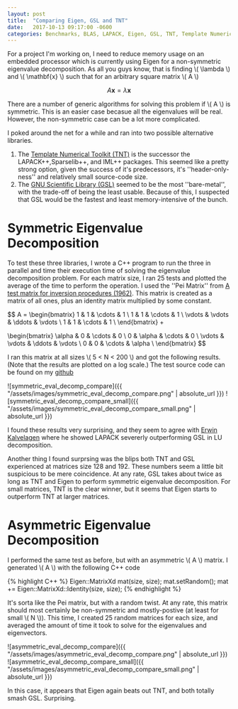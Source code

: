 ```yaml
---
layout: post
title:  "Comparing Eigen, GSL and TNT"
date:   2017-10-13 09:17:00 -0600
categories: Benchmarks, BLAS, LAPACK, Eigen, GSL, TNT, Template Numerical Toolkit, GNU scientific library, matrix, eigenvalues
---
```


For a project I'm working on, I need to reduce memory usage on an embedded processor which is currently using Eigen for a non-symmetric eigenvalue decomposition.  As all you guys know, that is finding \\( \lambda \\) and \\( \mathbf{x} \\) such that for an arbitrary square matrix \\( A \\)

$$ A\mathbf{x} = \lambda\mathbf{x} $$

There are a number of generic algorithms for solving this problem if \\( A \\) is symmetric.  This is an easier case becasue all the eigenvalues will be real. However, the non-symmetric case can be a lot more complicated.

I poked around the net for a while and ran into two possible alternative libraries.

 1. The [Template Numerical Toolkit (TNT)](http://math.nist.gov/tnt/) is the successor the LAPACK++,Sparselib++, and IML++ packages.  This seemed like a pretty strong option, given the success of it's predecessors, it's ''header-only-ness'' and relatively small source-code size.
 2. The [GNU Scientific Library (GSL)](https://www.gnu.org/software/gsl/) seemed to be the most ''bare-metal'', with the trade-off of being the least usable.  Because of this, I suspected that GSL would be the fastest and least memory-intensive of the bunch.

# Symmetric Eigenvalue Decomposition

To test these three libraries, I wrote a C++ program to run the three in parallel and time their execution time of solving the eigenvalue decomposition problem.  For each matrix size, I ran 25 tests and plotted the average of the time to perform the operation.  I used the ''Pei Matrix'' from [A test matrix for inversion procedures (1962)](https://dl.acm.org/citation.cfm?id=368975).  This matrix is created as a matrix of all ones, plus an identity matrix multiplied by some constant.

$$
A =
 \begin{bmatrix}
    1 & 1 & \cdots & 1 \\
    1 & 1 & \cdots & 1 \\
    \vdots & \vdots & \ddots & \vdots \\
    1 & 1 & \cdots & 1 \\
  \end{bmatrix} +

  \begin{bmatrix}
     \alpha & 0 & \cdots & 0 \\
     0 & \alpha & \cdots & 0 \\
     \vdots & \vdots & \ddots & \vdots \\
     0 & 0 & \cdots & \alpha \\
   \end{bmatrix}
  $$

I ran this matrix at all sizes \\( 5 < N < 200 \\) and got the following results.  (Note that the results are plotted on a log scale.)  The test source code can be found on my [github](https://github.com/superjax/matrix_comparison)

![symmetric_eval_decomp_compare]({{ "/assets/images/symmetric_eval_decomp_compare.png" | absolute_url }})
![symmetric_eval_decomp_compare_small]({{ "/assets/images/symmetric_eval_decomp_compare_small.png" | absolute_url }})

I found these results very surprising, and they seem to agree with [Erwin Kalvelagen](http://yetanothermathprogrammingconsultant.blogspot.com/2009/06/gsl-vs-lapack-performance.html) where he showed LAPACK severerly outperforming GSL in LU decomposition.

Another thing I found surprsing was the blips both TNT and GSL experienced at matrices size 128 and 192.  These numbers seem a little bit suspicious to be mere coincidence. At any rate, GSL takes about twice as long as TNT and Eigen to perform symmetric eigenvalue decomposition.  For small matrices, TNT is the clear winner, but it seems that Eigen starts to outperform TNT at larger matrices.

# Asymmetric Eigenvalue Decomposition

I performed the same test as before, but with an asymmetric \\( A \\) matrix.  I generated \\( A \\) with the following C++ code

{% highlight C++ %}
Eigen::MatrixXd mat(size, size);
mat.setRandom();
mat += Eigen::MatrixXd::Identity(size, size);
{% endhighlight %}

It's sorta like the Pei matrix, but with a random twist.  At any rate, this matrix should most certainly be non-symmetric and mostly-postive (at least for small \\( N \\)).  This time, I created 25 random matrices for each size, and averaged the amount of time it took to solve for the eigenvalues and eigenvectors.

![asymmetric_eval_decomp_compare]({{ "/assets/images/asymmetric_eval_decomp_compare.png" | absolute_url }})
![asymmetric_eval_decomp_compare_small]({{ "/assets/images/asymmetric_eval_decomp_compare_small.png" | absolute_url }})

In this case, it appears that Eigen again beats out TNT, and both totally smash GSL.  Surprising.
